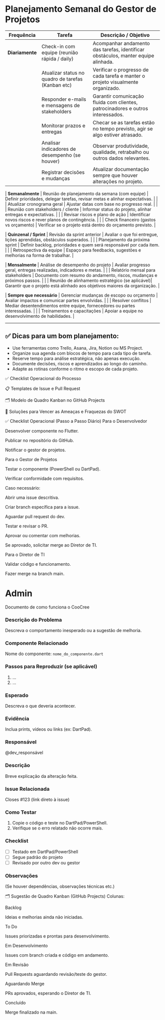 # Planejamento Semanal do Gestor de Projetos

| **Frequência**       | **Tarefa**                                        | **Descrição / Objetivo**                                                                |
|----------------------|---------------------------------------------------|------------------------------------------------------------------------------------------|
| **Diariamente**      | Check-in com equipe (reunião rápida / daily)      | Acompanhar andamento das tarefas, identificar obstáculos, manter equipe alinhada.       |
|                      | Atualizar status no quadro de tarefas (Kanban etc)| Verificar o progresso de cada tarefa e manter o projeto visualmente organizado.         |
|                      | Responder e-mails e mensagens de stakeholders     | Garantir comunicação fluida com clientes, patrocinadores e outros interessados.         |
|                      | Monitorar prazos e entregas                       | Checar se as tarefas estão no tempo previsto, agir se algo estiver atrasado.            |
|                      | Analisar indicadores de desempenho (se houver)    | Observar produtividade, qualidade, retrabalho ou outros dados relevantes.               |
|                      | Registrar decisões e mudanças                     | Atualizar documentação sempre que houver alterações no projeto.                         |

| **Semanalmente**     | Reunião de planejamento da semana (com equipe)    | Definir prioridades, delegar tarefas, revisar metas e alinhar expectativas.             |
|                      | Atualizar cronograma geral                        | Ajustar datas com base no progresso real.                                                |
|                      | Reunião com stakeholders / cliente                | Informar status do projeto, alinhar entregas e expectativas.                            |
|                      | Revisar riscos e plano de ação                    | Identificar novos riscos e rever planos de contingência.                                |
|                      | Check financeiro (gastos vs orçamento)            | Verificar se o projeto está dentro do orçamento previsto.                               |

| **Quinzenal / Sprint** | Revisão da sprint anterior                     | Avaliar o que foi entregue, lições aprendidas, obstáculos superados.                    |
|                      | Planejamento da próxima sprint                   | Definir backlog, prioridades e quem será responsável por cada item.                     |
|                      | Retrospectiva da equipe                          | Espaço para feedbacks, sugestões e melhorias na forma de trabalhar.                     |

| **Mensalmente**      | Análise de desempenho do projeto                  | Avaliar progresso geral, entregas realizadas, indicadores e metas.                      |
|                      | Relatório mensal para stakeholders                | Documento com resumo do andamento, riscos, mudanças e próximos passos.                  |
|                      | Reunião de alinhamento estratégico (se aplicável)| Garantir que o projeto está alinhado aos objetivos maiores da organização.             |

| **Sempre que necessário** | Gerenciar mudanças de escopo ou orçamento   | Avaliar impactos e comunicar partes envolvidas.                                         |
|                      | Resolver conflitos                                | Mediar desentendimentos entre equipe, fornecedores ou partes interessadas.              |
|                      | Treinamentos e capacitações                       | Apoiar a equipe no desenvolvimento de habilidades.                                      |

---

## ✅ Dicas para um bom planejamento:

- Use ferramentas como Trello, Asana, Jira, Notion ou MS Project.
- Organize sua agenda com blocos de tempo para cada tipo de tarefa.
- Reserve tempo para análise estratégica, não apenas execução.
- Documente decisões, riscos e aprendizados ao longo do caminho.
- Adapte as rotinas conforme o ritmo e escopo de cada projeto.











✅ Checklist Operacional do Processo

📋 Templates de Issue e Pull Request

🗂️ Modelo de Quadro Kanban no GitHub Projects

🔧 Soluções para Vencer as Ameaças e Fraquezas do SWOT

✅ Checklist Operacional (Passo a Passo Diário)
Para o Desenvolvedor

 Desenvolver componente no Flutter.

 Publicar no repositório do GitHub.

 Notificar o gestor de projetos.

Para o Gestor de Projetos

 Testar o componente (PowerShell ou DartPad).

 Verificar conformidade com requisitos.

 Caso necessário:

 Abrir uma issue descritiva.

 Criar branch específica para a issue.

 Aguardar pull request do dev.

 Testar e revisar o PR.

 Aprovar ou comentar com melhorias.

 Se aprovado, solicitar merge ao Diretor de TI.

Para o Diretor de TI

 Validar código e funcionamento.

 Fazer merge na branch main.

# Admin
Documento de como funciona o CooCree

### Descrição do Problema
Descreva o comportamento inesperado ou a sugestão de melhoria.

### Componente Relacionado
Nome do componente: `nome_do_componente.dart`

### Passos para Reproduzir (se aplicável)
1. ...
2. ...

### Esperado
Descreva o que deveria acontecer.

### Evidência
Inclua prints, vídeos ou links (ex: DartPad).

### Responsável
@dev_responsável

### Descrição
Breve explicação da alteração feita.

### Issue Relacionada
Closes #123 (link direto à issue)

### Como Testar
1. Copie o código e teste no DartPad/PowerShell.
2. Verifique se o erro relatado não ocorre mais.

### Checklist
- [ ] Testado em DartPad/PowerShell
- [ ] Segue padrão do projeto
- [ ] Revisado por outro dev ou gestor

### Observações
(Se houver dependências, observações técnicas etc.)


🗂️ Sugestão de Quadro Kanban (GitHub Projects)
Colunas:

Backlog

Ideias e melhorias ainda não iniciadas.

To Do

Issues priorizadas e prontas para desenvolvimento.

Em Desenvolvimento

Issues com branch criada e código em andamento.

Em Revisão

Pull Requests aguardando revisão/teste do gestor.

Aguardando Merge

PRs aprovados, esperando o Diretor de TI.

Concluído

Merge finalizado na main.
